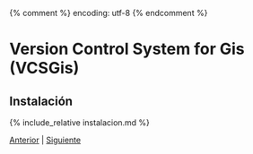 {% comment %} encoding: utf-8 {% endcomment %}

# Version Control System for Gis (VCSGis)

## Instalación

{% include_relative instalacion.md %}
 
[Anterior](index.md) | [Siguiente](conceptos_basicos_t.md)
